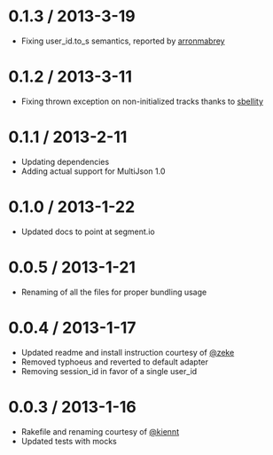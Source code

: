 0.1.3 / 2013-3-19
===========
* Fixing user_id.to_s semantics, reported by [arronmabrey](https://github.com/arronmabrey)

0.1.2 / 2013-3-11
===========
* Fixing thrown exception on non-initialized tracks thanks to [sbellity](https://github.com/sbellity)

0.1.1 / 2013-2-11
===========
* Updating dependencies
* Adding actual support for MultiJson 1.0

0.1.0 / 2013-1-22
===========
* Updated docs to point at segment.io

0.0.5 / 2013-1-21
===========
* Renaming of all the files for proper bundling usage

0.0.4 / 2013-1-17
===========
* Updated readme and install instruction courtesy of [@zeke](https://github.com/zeke)
* Removed typhoeus and reverted to default adapter
* Removing session_id in favor of a single user_id

0.0.3 / 2013-1-16
===========
* Rakefile and renaming courtesy of [@kiennt](https://github.com/kiennt)
* Updated tests with mocks